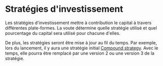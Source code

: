 # Stratégies d'investissement

Les stratégies d'investissement mettre à contribution le capital à travers différentes plate-formes. La voute détermine quelle stratégie utilisé et quel pourcentage du capital sera utilisé pour chacune d'elles.

De plus, les stratégies seront être mise à jour au fil du temps. Par exemple, lors du lancement, il y aura une stratégie initial [Compound strategy](../supported-strategies/compound.md). Avec le temps, elle pourra être remplacé par une version 2 ou une version 3 de la stratégie.


